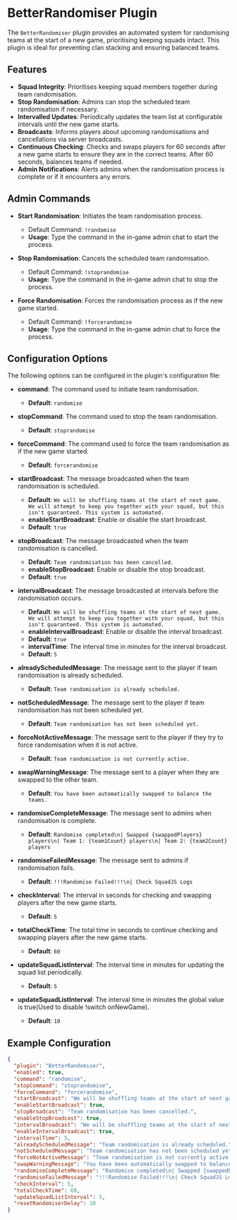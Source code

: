 # BetterRandomiser Plugin

The `BetterRandomiser` plugin provides an automated system for randomising teams at the start of a new game, prioritising keeping squads intact. This plugin is ideal for preventing clan stacking and ensuring balanced teams.

## Features

- **Squad Integrity**: Prioritises keeping squad members together during team randomisation.
- **Stop Randomisation**: Admins can stop the scheduled team randomisation if necessary.
- **Intervalled Updates**: Periodically updates the team list at configurable intervals until the new game starts.
- **Broadcasts**: Informs players about upcoming randomisations and cancellations via server broadcasts.
- **Continuous Checking**: Checks and swaps players for 60 seconds after a new game starts to ensure they are in the correct teams. After 60 seconds, balances teams if needed.
- **Admin Notifications**: Alerts admins when the randomisation process is complete or if it encounters any errors.

## Admin Commands

- **Start Randomisation**: Initiates the team randomisation process.
  - Default Command: `!randomise`
  - **Usage**: Type the command in the in-game admin chat to start the process.

- **Stop Randomisation**: Cancels the scheduled team randomisation.
  - Default Command: `!stoprandomise`
  - **Usage**: Type the command in the in-game admin chat to stop the process.

- **Force Randomisation**: Forces the randomisation process as if the new game started.
  - Default Command: `!forcerandomise`
  - **Usage**: Type the command in the in-game admin chat to force the process.

## Configuration Options

The following options can be configured in the plugin's configuration file:

- **command**: The command used to initiate team randomisation.
  - **Default**: `randomise`
  
- **stopCommand**: The command used to stop the team randomisation.
  - **Default**: `stoprandomise`

- **forceCommand**: The command used to force the team randomisation as if the new game started.
  - **Default**: `forcerandomise`

- **startBroadcast**: The message broadcasted when the team randomisation is scheduled.
  - **Default**: `We will be shuffling teams at the start of next game. We will attempt to keep you together with your squad, but this isn't guaranteed. This system is automated.`
  - **enableStartBroadcast**: Enable or disable the start broadcast.
  - **Default**: `true`

- **stopBroadcast**: The message broadcasted when the team randomisation is cancelled.
  - **Default**: `Team randomisation has been cancelled.`
  - **enableStopBroadcast**: Enable or disable the stop broadcast.
  - **Default**: `true`

- **intervalBroadcast**: The message broadcasted at intervals before the randomisation occurs.
  - **Default**: `We will be shuffling teams at the start of next game. We will attempt to keep you together with your squad, but this isn't guaranteed. This system is automated.`
  - **enableIntervalBroadcast**: Enable or disable the interval broadcast.
  - **Default**: `true`
  - **intervalTime**: The interval time in minutes for the interval broadcast.
  - **Default**: `5`

- **alreadyScheduledMessage**: The message sent to the player if team randomisation is already scheduled.
  - **Default**: `Team randomisation is already scheduled.`

- **notScheduledMessage**: The message sent to the player if team randomisation has not been scheduled yet.
  - **Default**: `Team randomisation has not been scheduled yet.`

- **forceNotActiveMessage**: The message sent to the player if they try to force randomisation when it is not active.
  - **Default**: `Team randomisation is not currently active.`

- **swapWarningMessage**: The message sent to a player when they are swapped to the other team.
  - **Default**: `You have been automatically swapped to balance the teams.`

- **randomiseCompleteMessage**: The message sent to admins when randomisation is complete.
  - **Default**: `Randomise completed\n| Swapped {swappedPlayers} players\n| Team 1: {team1Count} players\n| Team 2: {team2Count} players`

- **randomiseFailedMessage**: The message sent to admins if randomisation fails.
  - **Default**: `!!!Randomise Failed!!!\n| Check SquadJS Logs`

- **checkInterval**: The interval in seconds for checking and swapping players after the new game starts.
  - **Default**: `5`

- **totalCheckTime**: The total time in seconds to continue checking and swapping players after the new game starts.
  - **Default**: `60`

- **updateSquadListInterval**: The interval time in minutes for updating the squad list periodically.
  - **Default**: `5`

- **updateSquadListInterval**: The interval time in minutes the global value is true(Used to disable !switch onNewGame).
  - **Default**: `10`

## Example Configuration

```json
{
  "plugin": "BetterRandomiser",
  "enabled": true,
  "command": "randomise",
  "stopCommand": "stoprandomise",
  "forceCommand": "forcerandomise",
  "startBroadcast": "We will be shuffling teams at the start of next game. We will attempt to keep you together with your squad, but this isn't guaranteed. This system is automated.",
  "enableStartBroadcast": true,
  "stopBroadcast": "Team randomisation has been cancelled.",
  "enableStopBroadcast": true,
  "intervalBroadcast": "We will be shuffling teams at the start of next game. We will attempt to keep you together with your squad, but this isn't guaranteed. This system is automated.",
  "enableIntervalBroadcast": true,
  "intervalTime": 5,
  "alreadyScheduledMessage": "Team randomisation is already scheduled.",
  "notScheduledMessage": "Team randomisation has not been scheduled yet.",
  "forceNotActiveMessage": "Team randomisation is not currently active.",
  "swapWarningMessage": "You have been automatically swapped to balance the teams.",
  "randomiseCompleteMessage": "Randomise completed\n| Swapped {swappedPlayers} players\n| Team 1: {team1Count} players\n| Team 2: {team2Count} players",
  "randomiseFailedMessage": "!!!Randomise Failed!!!\n| Check SquadJS Logs",
  "checkInterval": 5,
  "totalCheckTime": 60,
  "updateSquadListInterval": 5,
  "resetRandomiserDelay": 10
}
